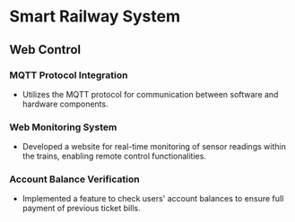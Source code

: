 # Smart Railway System

## Web Control

### MQTT Protocol Integration
- Utilizes the MQTT protocol for communication between software and hardware components.

### Web Monitoring System
- Developed a website for real-time monitoring of sensor readings within the trains, enabling remote control functionalities.

### Account Balance Verification
- Implemented a feature to check users' account balances to ensure full payment of previous ticket bills.
